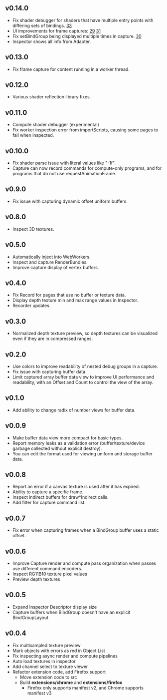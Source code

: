 ## v0.14.0

* Fix shader debugger for shaders that have multiple entry points with differing sets of bindings. [33](https://github.com/brendan-duncan/webgpu_inspector/issues/33)
* UI improvements for frame captures:
  [29](https://github.com/brendan-duncan/webgpu_inspector/issues/29)
  [31](https://github.com/brendan-duncan/webgpu_inspector/issues/31)
* Fix setBindGroup being displayed multiple times in capture. [30](https://github.com/brendan-duncan/webgpu_inspector/issues/30)    
* Inspector shows all info from Adapter.

## v0.13.0

* Fix frame capture for content running in a worker thread.

## v0.12.0

* Various shader reflection library fixes.

## v0.11.0

* Compute shader debugger (experimental)
* Fix worker inspection error from importScripts, causing some pages to fail when inspected.

## v0.10.0

* Fix shader parse issue with literal values like "-1f".
* Capture can now record commands for compute-only programs, and for programs that do not use requestAnimationFrame.

## v0.9.0

* Fix issue with capturing dynamic offset uniform buffers.

## v0.8.0

* Inspect 3D textures.

## v0.5.0

* Automatically inject into WebWorkers.
* Inspect and capture RenderBundles.
* Improve capture display of vertex buffers.

## v0.4.0

* Fix Record for pages that use no buffer or texture data.
* Display depth texture min and max range values in Inspector.
* Recorder updates.

## v0.3.0

* Normalized depth texture preview, so depth textures can be visualized even if they are in compressed ranges.

## v0.2.0

* Use colors to improve readability of nested debug groups in a capture.
* Fix issue with capturing buffer data.
* Limit captured array buffer data view to improve UI performance and readability, with an Offset and Count to control the view of the array.

## v0.1.0

* Add ability to change radix of number views for buffer data.

## v0.0.9

* Make buffer data view more compact for basic types.
* Report memory leaks as a validation error (buffer/texture/device garbage collected without explicit destroy).
* You can edit the format used for viewing uniform and storage buffer data.

## v0.0.8

* Report an error if a canvas texture is used after it has expired.
* Ability to capture a specific frame.
* Inspect indirect buffers for draw*Indirect calls.
* Add filter for capture command list.

## v0.0.7

* Fix error when capturing frames when a BindGroup buffer uses a static offset.

## v0.0.6

* Improve Capture render and compute pass organization when passes use different command encoders.
* Inspect RG11B10 texture pixel values
* Preview depth textures

## v0.0.5

* Expand Inspector Descriptor display size
* Capture buffers when BindGroup doesn't have an explicit BindGroupLayout

## v0.0.4

* Fix multisampled texture preview
* Mark objects with errors as red in Object List
* Fix inspecting async render and compute pipelines
* Auto load textures in inspector
* Add channel select to texture viewer
* Refactor extension code, add Firefox support
    * Move extension code to src
    * Build **extensions/chrome** and **extensions/firefox**
        * Firefox only supports manifest v2, and Chrome supports manifest v3

